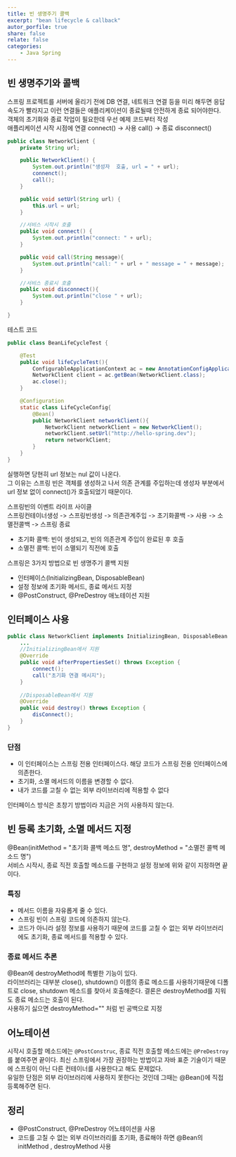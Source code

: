 ```yaml
---
title: 빈 생명주기 콜백
excerpt: "bean lifecycle & callback"
autor_porfile: true
share: false
relate: false
categories:
    - Java Spring
---
```


## 빈 생명주기와 콜백
스프링 프로젝트를 서버에 올리기 전에 DB 연결, 네트워크 연결 등을 미리 해두면 응답 속도가 빨라지고 이런 연결들은 애플리케이션이 종료될때 안전하게 종료 되어야한다.  
객체의 초기화와 종료 작업이 필요한데 우선 예제 코드부터 작성  
애플리케이션 시작 시점에 연결 connect() -> 사용 call() -> 종료 disconnect()
~~~java
public class NetworkClient {
    private String url;

    public NetworkClient() {
        System.out.println("생성자  호출, url = " + url);
        connenct();
        call();
    }

    public void setUrl(String url) {
        this.url = url;
    }

    //서비스 시작시 호출
    public void connect() {
        System.out.println("connect: " + url);
    }

    public void call(String message){
        System.out.println("call: " + url + " message = " + message);
    }

    //서비스 종료시 호출
    public void disconnect(){
        System.out.println("close " + url);
    }

}
~~~ 
테스트 코드
~~~java
public class BeanLifeCycleTest {

    @Test
    public void lifeCycleTest(){
        ConfigurableApplicationContext ac = new AnnotationConfigApplicationContext(LifeCycleConfig.class);
        NetworkClient client = ac.getBean(NetworkClient.class);
        ac.close();
    }

    @Configuration
    static class LifeCycleConfig{
        @Bean()
        public NetworkClient networkClient(){
            NetworkClient networkClient = new NetworkClient();
            networkClient.setUrl("http://hello-spring.dev");
            return networkClient;
        }
    }
}
~~~

실행하면 당현히 url 정보는 nul 값이 나온다.  
그 이유는 스프링 빈은 객체를 생성하고 나서 의존 관계를 주입하는데 생성자 부분에서 url 정보 없이 connect()가 호출되었기 때문이다.  

스프링빈의 이벤트 라이프 사이클  
스프링컨테이너생성 -> 스프링빈생성 -> 의존관계주입 -> 초기화콜백 -> 사용 ->  소멸전콜백 -> 스프링 종료

* 초기화 콜백: 빈이 생성되고, 빈의 의존관계 주입이 완료된 후 호출
* 소멸전 콜백: 빈이 소멸되기 직전에 호출

스프링은 3가지 방법으로 빈 생명주기 콜백 지원
* 인터페이스(InitializingBean, DisposableBean)
* 설정 정보에 초기화 메서드, 종료 메서드 지정 
* @PostConstruct, @PreDestroy 애노테이션 지원

## 인터페이스 사용
~~~java
public class NetworkClient implements InitializingBean, DisposableBean {
    ...
    //InitializingBean에서 지원
    @Override
    public void afterPropertiesSet() throws Exception {
        connect();
        call("초기화 연결 메시지");
    }
    
    //DisposableBean에서 지원
    @Override
    public void destroy() throws Exception {
        disConnect();
    }
}
~~~

### 단점
* 이 인터페이스는 스프링 전용 인터페이스다. 해당 코드가 스프링 전용 인터페이스에 의존한다.    
* 초기화, 소멸 메서드의 이름을 변경할 수 없다.
* 내가 코드를 고칠 수 없는 외부 라이브러리에 적용할 수 없다

인터페이스 방식은 초창기 방법이라 지금은 거의 사용하지 않는다.

## 빈 등록 초기화, 소멸 메서드 지정
@Bean(initMethod = "초기화 콜백 메소드 명", destroyMethod = "소멸전 콜백 메소드 명")  
서비스 시작시, 종료 직전 호출할 메소드를 구현하고 설정 정보에 위와 같이 지정하면 끝이다.  

### 특징
* 메서드 이름을 자유롭게 줄 수 있다.
* 스프링 빈이 스프링 코드에 의존하지 않는다.
* 코드가 아니라 설정 정보를 사용하기 때문에 코드를 고칠 수 없는 외부 라이브러리에도 초기화, 종료 메서드를 적용할 수 있다. 

### 종료 메서드 추론
@Bean에 destroyMethod에 특별한 기능이 있다.  
라이브러리는 대부분 close(), shutdown() 이름의 종료 메소드를 사용하기때문에 디폴트로 close, shutdown 메소드를 찾아서 호출해준다. 결론은 destroyMethod를 지워도 종료 메소드는 호출이 된다.  
사용하기 싫으면 destroyMethod="" 처럼 빈 공백으로 지정

## 어노테이션
시작시 호출할 메소드에는 `@PostConstruc`, 종료 직전 호출할 메소드에는 `@PreDestroy`를 붙여주면 끝이다. 최신 스프링에서 가장 권장하는 방법이고 자바 표준 기술이기 때문에 스프링이 아닌 다른 컨테이너를 사용한다고 해도 문제없다.  
유일한 단점은 외부 라이브러리에 사용하지 못한다는 것인데 그때는 @Bean()에 직접 등록해주면 된다.

## 정리
* @PostConstruct, @PreDestroy 어노테이션을 사용  
* 코드를 고칠 수 없는 외부 라이브러리를 초기화, 종료해야 하면 @Bean의 initMethod , destroyMethod 사용
